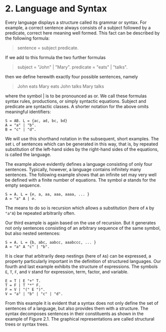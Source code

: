 # 2. Language and Syntax

Every language displays a structure called its grammar or syntax. For example, a correct sentence always consists of a subject followed by a predicate, correct here meaning well formed. This fact can be described by the following formula:

> sentence = subject predicate.

If we add to this formula the two further formulas

> subject = "John" | "Mary".
> predicate = "eats" | "talks".

then we define herewith exactly four possible sentences, namely

> John eats Mary eats
> John talks Mary talks

where the symbol | is to be pronounced as or. We call these formulas syntax rules, productions, or simply syntactic equations. Subject and predicate are syntactic classes. A shorter notation for the above omits meaningful identifiers:

```
S = AB. L = {ac, ad, bc, bd}
A = "a" | "b".
B = "c" | "d".
```

We will use this shorthand notation in the subsequent, short examples. The set `L` of sentences which can be generated in this way, that is, by repeated substitution of the left-hand sides by the right-hand sides of the equations, is called the language.

The example above evidently defines a language consisting of only four sentences. Typically, however, a language contains infinitely many sentences. The following example shows that an infinite set may very well be defined with a finite number of equations. The symbol ∅ stands for the empty sequence.

```
S = A. L = {∅, a, aa, aaa, aaaa, ... }
A = "a" A | ∅.
```

The means to do so is recursion which allows a substitution (here of `A` by `"a"A`) be repeated arbitrarily often.

Our third example is again based on the use of recursion. But it generates not only sentences consisting of an arbitrary sequence of the same symbol, but also nested sentences:

```
S = A. L = {b, abc, aabcc, aaabccc, ... }
A = "a" A "c" | "b".
```
It is clear that arbitrarily deep nestings (here of `A`s) can be expressed, a property particularly important in the definition of structured languages.
Our fourth and last example exhibits the structure of expressions. The symbols `E`, `T`, `F`, and `V` stand for expression, term, factor, and variable.
```
E = T | E "+" T.
T = F | T "*" F.
F = V | "(" E ")".
V = "a" | "b" | "c" | "d".
```
From this example it is evident that a syntax does not only define the set of sentences of a language, but also provides them with a structure. The syntax decomposes sentences in their constituents as shown in the example of Figure 2.1. The graphical representations are called structural trees or syntax trees.
